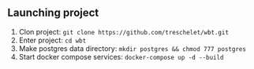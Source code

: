 Launching project
-----------------

1. Clon project: `git clone https://github.com/treschelet/wbt.git`
2. Enter project: `cd wbt`
3. Make postgres data directory: `mkdir postgres && chmod 777 postgres`
4. Start docker compose services: `docker-compose up -d --build`
